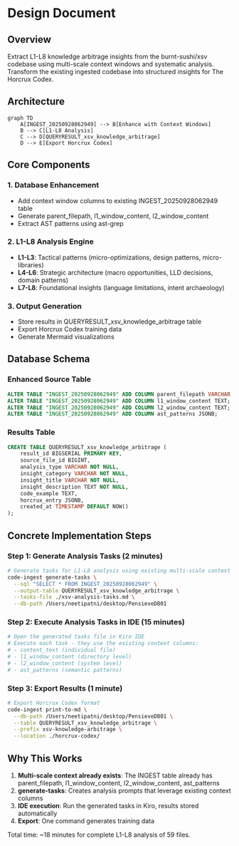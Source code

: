 # Design Document

## Overview

Extract L1-L8 knowledge arbitrage insights from the burnt-sushi/xsv codebase using multi-scale context windows and systematic analysis. Transform the existing ingested codebase into structured insights for The Horcrux Codex.

## Architecture

```mermaid
graph TD
    A[INGEST_20250928062949] --> B[Enhance with Context Windows]
    B --> C[L1-L8 Analysis]
    C --> D[QUERYRESULT_xsv_knowledge_arbitrage]
    D --> E[Export Horcrux Codex]
```

## Core Components

### 1. Database Enhancement
- Add context window columns to existing INGEST_20250928062949 table
- Generate parent_filepath, l1_window_content, l2_window_content
- Extract AST patterns using ast-grep

### 2. L1-L8 Analysis Engine
- **L1-L3**: Tactical patterns (micro-optimizations, design patterns, micro-libraries)
- **L4-L6**: Strategic architecture (macro opportunities, LLD decisions, domain patterns)
- **L7-L8**: Foundational insights (language limitations, intent archaeology)

### 3. Output Generation
- Store results in QUERYRESULT_xsv_knowledge_arbitrage table
- Export Horcrux Codex training data
- Generate Mermaid visualizations

## Database Schema

### Enhanced Source Table
```sql
ALTER TABLE "INGEST_20250928062949" ADD COLUMN parent_filepath VARCHAR;
ALTER TABLE "INGEST_20250928062949" ADD COLUMN l1_window_content TEXT;
ALTER TABLE "INGEST_20250928062949" ADD COLUMN l2_window_content TEXT;
ALTER TABLE "INGEST_20250928062949" ADD COLUMN ast_patterns JSONB;
```

### Results Table
```sql
CREATE TABLE QUERYRESULT_xsv_knowledge_arbitrage (
    result_id BIGSERIAL PRIMARY KEY,
    source_file_id BIGINT,
    analysis_type VARCHAR NOT NULL,
    insight_category VARCHAR NOT NULL,
    insight_title VARCHAR NOT NULL,
    insight_description TEXT NOT NULL,
    code_example TEXT,
    horcrux_entry JSONB,
    created_at TIMESTAMP DEFAULT NOW()
);
```

## Concrete Implementation Steps

### Step 1: Generate Analysis Tasks (2 minutes)
```bash
# Generate tasks for L1-L8 analysis using existing multi-scale context
code-ingest generate-tasks \
  --sql "SELECT * FROM INGEST_20250928062949" \
  --output-table QUERYRESULT_xsv_knowledge_arbitrage \
  --tasks-file ./xsv-analysis-tasks.md \
  --db-path /Users/neetipatni/desktop/PensieveDB01
```

### Step 2: Execute Analysis Tasks in IDE (15 minutes)
```bash
# Open the generated tasks file in Kiro IDE
# Execute each task - they use the existing context columns:
# - content_text (individual file)
# - l1_window_content (directory level)  
# - l2_window_content (system level)
# - ast_patterns (semantic patterns)
```

### Step 3: Export Results (1 minute)
```bash
# Export Horcrux Codex format
code-ingest print-to-md \
  --db-path /Users/neetipatni/desktop/PensieveDB01 \
  --table QUERYRESULT_xsv_knowledge_arbitrage \
  --prefix xsv-knowledge-arbitrage \
  --location ./horcrux-codex/
```

## Why This Works

1. **Multi-scale context already exists**: The INGEST table already has parent_filepath, l1_window_content, l2_window_content, ast_patterns
2. **generate-tasks**: Creates analysis prompts that leverage existing context columns
3. **IDE execution**: Run the generated tasks in Kiro, results stored automatically
4. **Export**: One command generates training data

Total time: ~18 minutes for complete L1-L8 analysis of 59 files.